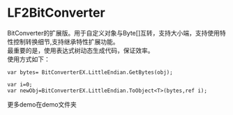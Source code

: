 # LF2BitConverter
BitConverter的扩展版。用于自定义对象与Byte[]互转，支持大小端，支持使用特性控制转换细节,支持继承特性扩展功能。    
最重要的是，使用表达式树动态生成代码，保证效率。      
使用方式如下：
```
var bytes= BitConverterEX.LittleEndian.GetBytes(obj);

var i=0;
var newObj=BitConverterEX.LittleEndian.ToObject<T>(bytes,ref i);
```
更多demo在demo文件夹
